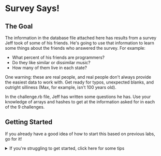 # Survey Says!

## The Goal

The information in the database file attached here has results from a survey Jeff took of some of his friends. He's going to use that information to learn some things about the friends who answered the survey. For example:
* What percent of his friends are programmers?
* Do they like similar or dissimilar music?
* How many of them live in each state?

One warning: these are real people, and real people don't always provide the easiest data to work with. Get ready for typos, unexpected blanks, and outright silliness (Max, for example, isn't 100 years old).

In the challenge.rb file, Jeff has written some questions he has. Use your knowledge of arrays and hashes to get at the information asked for in each of the 9 challenges.

## Getting Started

If you already have a good idea of how to start this based on previous labs, go for it!


<details>
  <summary> If you're struggling to get started, click here for some tips </summary>

  #### Try to get a feel for the shape of the data by adding the three puts statements below to the challenge.rb file:

  ```Ruby
  require_relative 'database.rb'

  # All the survey responses are stored in an array called "people".
  puts people
  puts "THE FIRST PERSON IS:"
  puts people[0]
  # 1. Print out the name of the first person who responded to the survey
  ```

  Then run the code in the console:

  ```Bash
  ruby challenge.rb
  ```

  You'll notice that the real trouble is that it's providing WAY more than that person's name. It's providing their entire hash.

  That means the answer to challenge 1 will look something like this:

  ```Ruby
  # 1. Print out the name of the first person who responded to the survey
  puts people[0]["some_string_here"]
  ```

</details>
<br>
